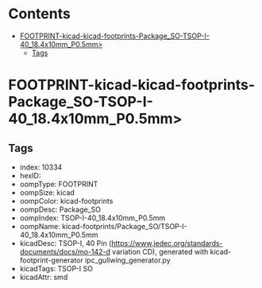 



Contents
========

* [FOOTPRINT-kicad-kicad-footprints-Package_SO-TSOP-I-40_18.4x10mm_P0.5mm>](#footprint-kicad-kicad-footprints-package_so-tsop-i-40_184x10mm_p05mm)
	* [Tags](#tags)

# FOOTPRINT-kicad-kicad-footprints-Package_SO-TSOP-I-40_18.4x10mm_P0.5mm>

## Tags

- index: 10334
- hexID: 
- oompType: FOOTPRINT
- oompSize: kicad
- oompColor: kicad-footprints
- oompDesc: Package_SO
- oompIndex: TSOP-I-40_18.4x10mm_P0.5mm
- oompName: kicad-footprints/Package_SO/TSOP-I-40_18.4x10mm_P0.5mm
- kicadDesc: TSOP-I, 40 Pin (https://www.jedec.org/standards-documents/docs/mo-142-d variation CD), generated with kicad-footprint-generator ipc_gullwing_generator.py
- kicadTags: TSOP-I SO
- kicadAttr: smd
